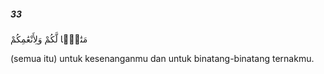 ##### 33

<span class="ayah">مَتَٰعًۭا لَّكُمْ وَلِأَنْعَٰمِكُمْ</span>

<span class="ayah_translation">(semua itu) untuk kesenanganmu dan untuk binatang-binatang ternakmu.</span>
